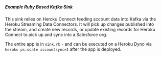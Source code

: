 ##### Example Ruby Based Kafka Sink

This sink relies on Heroku Connect feeding account data into Kafka via the Heroku Streaming Data Connectors. It will pick up changes published into the stream, and create new records, or update existing records for Heroku Connect to pick up and sync into a Salesforce org.

The entire app is in `sink.rb` - and can be executed on a Heroku Dyno via `heroku ps:scale accountsync=1` after the app is deployed.

